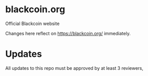 blackcoin.org
============

Official Blackcoin website

Changes here reflect on https://blackcoin.org/ immediately.

Updates
============

All updates to this repo must be approved by at least 3 reviewers,

